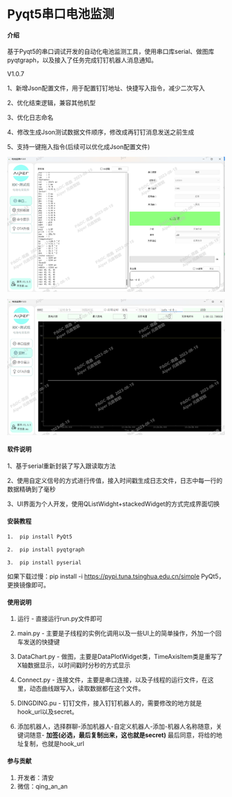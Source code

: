 # Pyqt5串口电池监测

#### 介绍
基于Pyqt5的串口调试开发的自动化电池监测工具，使用串口库serial、做图库pyqtgraph，以及接入了任务完成钉钉机器人消息通知。

V1.0.7

1、新增Json配置文件，用于配置钉钉地址、快捷写入指令，减少二次写入

2、优化结束逻辑，兼容其他机型

3、优化日志命名

4、修改生成Json测试数据文件顺序，修改成再钉钉消息发送之前生成

5、支持一键拖入指令(后续可以优化成Json配置文件)


![输入图片说明](UI/images/img.png)

![输入图片说明](UI/images/img_1.png)


#### 软件说明
1、基于serial重新封装了写入跟读取方法

2、使用自定义信号的方式进行传值，接入时间戳生成日志文件，日志中每一行的数据精确到了毫秒

3、UI界面为个人开发，使用QListWidght+stackedWidget的方式完成界面切换


#### 安装教程
```
1.  pip install PyQt5
```
```
2.  pip install pyqtgraph
```
```
3.  pip install pyserial
```

如果下载过慢：pip install -i https://pypi.tuna.tsinghua.edu.cn/simple PyQt5，更换镜像即可。

#### 使用说明

1.  运行 - 直接运行run.py文件即可

2.  main.py - 主要是子线程的实例化调用以及一些UI上的简单操作，外加一个回车发送的快捷键

3.  DataChart.py - 做图，主要是DataPlotWidget类，TimeAxisItem类是重写了X轴数据显示，以时间戳时分秒的方式显示

4.  Connect.py - 连接文件，主要是串口连接，以及子线程的运行文件，在这里，动态曲线跟写入，读取数据都在这个文件。

5.  DINGDING.pu - 钉钉文件，接入钉钉机器人的，需要修改的地方就是hook_url以及secret。

6.  添加机器人，选择群聊-添加机器人-自定义机器人-添加-机器人名称随意，关键词随意-  **加签(必选，最后复制出来，这也就是secret)** 最后同意，将给的地址复制，也就是hook_url

#### 参与贡献

1.  开发者：清安
2.  微信：qing_an_an
